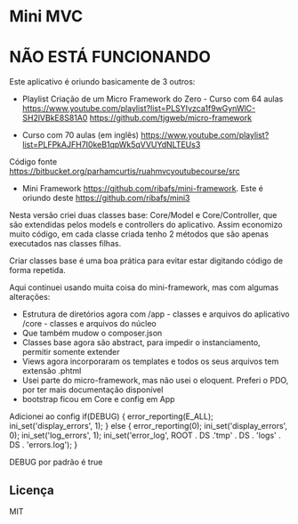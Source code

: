 # Mini MVC

# NÃO ESTÁ FUNCIONANDO

Este aplicativo é oriundo basicamente de 3 outros:
- Playlist Criação de um Micro Framework do Zero - Curso com 64 aulas
https://www.youtube.com/playlist?list=PLSYIyzca1f9wGynWlC-SH2lVBkE8S81A0
https://github.com/tjgweb/micro-framework

- Curso com 70 aulas (em inglês)
https://www.youtube.com/playlist?list=PLFPkAJFH7I0keB1qpWk5qVVUYdNLTEUs3

Código fonte
https://bitbucket.org/parhamcurtis/ruahmvcyoutubecourse/src

- Mini Framework
https://github.com/ribafs/mini-framework. Este é oriundo deste https://github.com/ribafs/mini3

Nesta versão criei duas classes base: Core/Model e Core/Controller, que são extendidas pelos models e controllers do aplicativo.
Assim economizo muito código, em cada classe criada tenho 2 métodos que são apenas executados nas classes filhas.

Criar classes base é uma boa prática para evitar estar digitando código de forma repetida.

Aqui continuei usando muita coisa do mini-framework, mas com algumas alterações:
- Estrutura de diretórios agora com
/app - classes e arquivos do aplicativo
/core - classes e arquivos do núcleo
- Que também mudow o composer.json
- Classes base agora são abstract, para impedir o instanciamento, permitir somente extender
- Views agora incorporaram os templates e todos os seus arquivos tem extensão .phtml
- Usei parte do micro-framework, mas não usei o eloquent. Preferi o PDO, por ter mais documentação disponível
- bootstrap ficou em Core e config em App

Adicionei ao config
if(DEBUG) {
  error_reporting(E_ALL);
  ini_set('display_errors', 1);
} else {
  error_reporting(0);
  ini_set('display_errors', 0);
  ini_set('log_errors', 1);
  ini_set('error_log', ROOT . DS .'tmp' . DS . 'logs' . DS . 'errors.log');
}

DEBUG por padrão é true

## Licença

MIT
